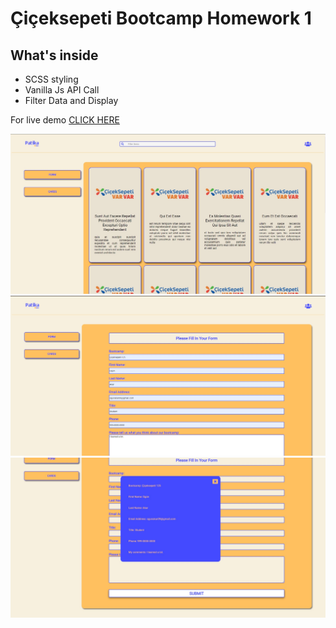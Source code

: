 # Çiçeksepeti Bootcamp Homework 1

## What's inside
* SCSS styling
* Vanilla Js API Call
* Filter Data and Display

For live demo [CLICK HERE ](https://ogunakar9.github.io/ciceksepeti-hw1-ogunakar-pureJsWithAPICall/)

![image](./images/cards.jpg)
![image](./images/form.jpg)
![image](./images/modal.jpg)